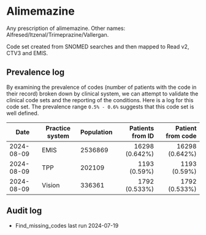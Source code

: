 # Alimemazine

Any prescription of alimemazine. Other names: Alfresed/Itzenal/Trimeprazine/Vallergan.

Code set created from SNOMED searches and then mapped to Read v2, CTV3 and EMIS.

## Prevalence log

By examining the prevalence of codes (number of patients with the code in their record) broken down by clinical system, we can attempt to validate the clinical code sets and the reporting of the conditions. Here is a log for this code set. The prevalence range `0.5% - 0.6%` suggests that this code set is well defined.

| Date       | Practice system | Population | Patients from ID | Patient from code |
| ---------- | --------------- | ---------- | ---------------: | ----------------: |
| 2024-08-09 | EMIS            | 2536869    |   16298 (0.642%) |    16298 (0.642%) |
| 2024-08-09 | TPP             | 202109     |     1193 (0.59%) |      1193 (0.59%) |
| 2024-08-09 | Vision          | 336361     |    1792 (0.533%) |     1792 (0.533%) |

## Audit log

- Find_missing_codes last run 2024-07-19
